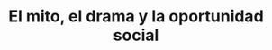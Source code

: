 ---
title: 'El mito, el drama y la oportunidad social'
description: 'Propuestas para un modelo migratorio más justo e inteligente'
link: /documentos/MitoDramaOportunidad.pdf
tags:
    - coherencia-de-politicas
    - migraciones
createdAt: 2020-10-22
---